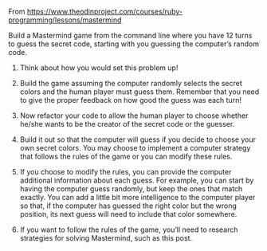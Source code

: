 From https://www.theodinproject.com/courses/ruby-programming/lessons/mastermind

Build a Mastermind game from the command line where you have 12 turns to guess the secret code, starting with you guessing the computer’s random code.

1. Think about how you would set this problem up!

2. Build the game assuming the computer randomly selects the secret colors and the human player must guess them. Remember that you need to give the proper feedback on how good the guess was each turn!

3. Now refactor your code to allow the human player to choose whether he/she wants to be the creator of the secret code or the guesser.

4. Build it out so that the computer will guess if you decide to choose your own secret colors. You may choose to implement a computer strategy that follows the rules of the game or you can modify these rules.

5. If you choose to modify the rules, you can provide the computer additional information about each guess. For example, you can start by having the computer guess randomly, but keep the ones that match exactly. You can add a little bit more intelligence to the computer player so that, if the computer has guessed the right color but the wrong position, its next guess will need to include that color somewhere.

6. If you want to follow the rules of the game, you’ll need to research strategies for solving Mastermind, such as this post.
